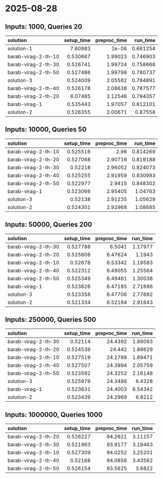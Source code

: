 # 2025-08-28

## Inputs: 1000, Queries 20

| solution            |   setup_time |   preproc_time |   run_time |
|:--------------------|-------------:|---------------:|-----------:|
| solution-1          |     7.60983  |        1e-06   |   0.661254 |
| barab-virag-2-th-10 |     0.530667 |        1.99023 |   0.746903 |
| barab-virag-2-th-30 |     0.526741 |        1.99724 |   0.758668 |
| barab-virag-2-th-50 |     0.527486 |        1.99798 |   0.780737 |
| solution-3          |     0.524009 |        2.05582 |   0.784891 |
| barab-virag-2-th-40 |     0.526178 |        2.08638 |   0.787577 |
| barab-virag-2-th-20 |     8.07485  |        2.12546 |   0.794357 |
| barab-virag-1       |     0.535443 |        1.97057 |   0.812101 |
| solution-2          |     0.526355 |        2.00671 |   0.87558  |

## Inputs: 10000, Queries 50

| solution            |   setup_time |   preproc_time |   run_time |
|:--------------------|-------------:|---------------:|-----------:|
| barab-virag-2-th-10 |     0.525516 |        2.96    |   0.814269 |
| barab-virag-2-th-20 |     0.527068 |        2.90716 |   0.819188 |
| barab-virag-2-th-30 |     0.52218  |        2.96052 |   0.824073 |
| barab-virag-2-th-40 |     0.525255 |        2.91959 |   0.830983 |
| barab-virag-2-th-50 |     0.522977 |        2.9415  |   0.848302 |
| barab-virag-1       |     0.523066 |        2.95405 |   1.04763  |
| solution-3          |     0.52138  |        2.91235 |   1.05629  |
| solution-2          |     0.524301 |        2.92968 |   1.08685  |

## Inputs: 50000, Queries 200

| solution            |   setup_time |   preproc_time |   run_time |
|:--------------------|-------------:|---------------:|-----------:|
| barab-virag-2-th-30 |     0.527788 |        6.5041  |    1.17977 |
| barab-virag-2-th-20 |     0.525608 |        6.47624 |    1.1943  |
| barab-virag-2-th-10 |     0.52678  |        6.53342 |    1.19583 |
| barab-virag-2-th-40 |     0.522312 |        6.49055 |    1.25564 |
| barab-virag-2-th-50 |     0.525349 |        6.49461 |    1.30038 |
| barab-virag-1       |     0.523826 |        6.47185 |    2.71696 |
| solution-3          |     0.523358 |        6.47706 |    2.77692 |
| solution-2          |     0.521334 |        6.52184 |    2.91643 |

## Inputs: 250000, Queries 500

| solution            |   setup_time |   preproc_time |   run_time |
|:--------------------|-------------:|---------------:|-----------:|
| barab-virag-2-th-30 |     0.52114  |        24.4392 |    1.88093 |
| barab-virag-2-th-20 |     0.524539 |        24.442  |    1.88629 |
| barab-virag-2-th-10 |     0.527519 |        24.2788 |    1.89471 |
| barab-virag-2-th-40 |     0.527507 |        24.3994 |    2.05759 |
| barab-virag-2-th-50 |     0.523592 |        24.3252 |    2.16148 |
| solution-3          |     0.525979 |        24.3486 |    6.4328  |
| barab-virag-1       |     0.523631 |        24.4003 |    6.54342 |
| solution-2          |     0.523439 |        24.2969 |    6.8212  |

## Inputs: 1000000, Queries 1000

| solution            |   setup_time |   preproc_time |   run_time |
|:--------------------|-------------:|---------------:|-----------:|
| barab-virag-2-th-20 |     0.526227 |        94.2621 |    3.11157 |
| barab-virag-2-th-30 |     0.521963 |        93.9177 |    3.19463 |
| barab-virag-2-th-10 |     0.527309 |        94.0252 |    3.25201 |
| barab-virag-2-th-40 |     0.52168  |        94.0856 |    3.43562 |
| barab-virag-2-th-50 |     0.526154 |        93.5625 |    3.6822  |